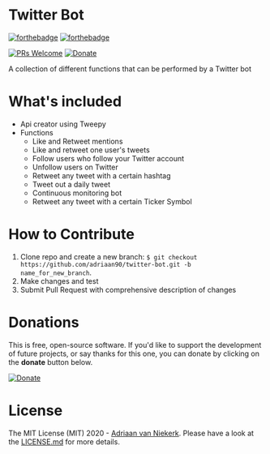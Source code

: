 # **Twitter Bot**

[![forthebadge](https://forthebadge.com/images/badges/made-with-python.svg)](https://forthebadge.com)  [![forthebadge](https://forthebadge.com/images/badges/built-with-love.svg)](https://forthebadge.com)


[![PRs Welcome](https://img.shields.io/badge/PRs-welcome-brightgreen.svg?style=flat-square)](http://makeapullrequest.com) [![Donate](https://img.shields.io/badge/Donate-PayPal-green.svg)](https://www.paypal.com/donate?hosted_button_id=NS2E6R9YAGHYY) 


A collection of different functions that can be performed by a Twitter bot

# **What's included**
- Api creator using Tweepy
- Functions
	- Like and Retweet mentions
	- Like and retweet one user's tweets
	- Follow users who follow your Twitter account
	- Unfollow users on Twitter
	- Retweet any tweet with a certain hashtag 
	- Tweet out a daily tweet
	- Continuous monitoring bot
	- Retweet any tweet with a certain Ticker Symbol

# **How to Contribute**

1. Clone repo and create a new branch: `$ git checkout https://github.com/adriaan90/twitter-bot.git -b name_for_new_branch`.
2. Make changes and test
3. Submit Pull Request with comprehensive description of changes

# **Donations**

This is free, open-source software. If you'd like to support the development of future projects, or say thanks for this one, you can donate by clicking on the **donate** button below.

[![Donate](https://img.shields.io/badge/Donate-PayPal-green.svg)](https://www.paypal.com/donate?hosted_button_id=NS2E6R9YAGHYY)

# **License**

The MIT License (MIT) 2020 - [Adriaan van Niekerk](https://github.com/adriaan90/). Please have a look at the [LICENSE.md](LICENSE.md) for more details.